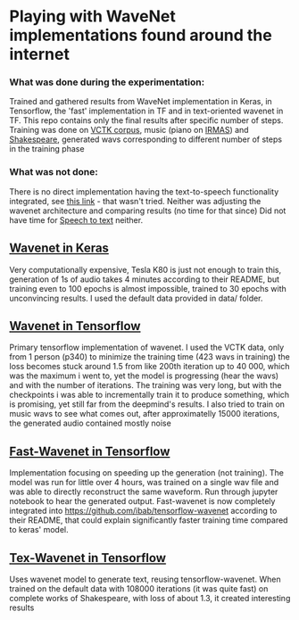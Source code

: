 # Playing with WaveNet implementations found around the internet

### What was done during the experimentation:
Trained and gathered results from WaveNet implementation in Keras, in Tensorflow, the 'fast' implementation in TF and in text-oriented wavenet in TF. This repo contains only the final results after specific number of steps.
Training was done on [VCTK corpus](http://homepages.inf.ed.ac.uk/jyamagis/page3/page58/page58.html), music (piano on [IRMAS](https://www.upf.edu/web/mtg/irmas)) and [Shakespeare](http://www.gutenberg.org/ebooks/100), generated wavs corresponding to different number of steps in the training phase

### What was not done:
There is no direct implementation having the text-to-speech functionality integrated, see [this link](https://github.com/ibab/tensorflow-wavenet/issues/252) - that wasn't tried. Neither was adjusting the wavenet architecture and comparing results (no time for that since)
Did not have time for [Speech to text](https://github.com/buriburisuri/speech-to-text-wavenet) neither.

## [Wavenet in Keras](https://github.com/basveeling/wavenet) 
Very computationally expensive, Tesla K80 is just not enough to train this, generation of 1s of audio takes 4 minutes according to their README, but training even to 100 epochs is almost impossible, trained to 30 epochs with unconvincing results. I used the default data provided in data/ folder.

## [Wavenet in Tensorflow](https://github.com/ibab/tensorflow-wavenet)
Primary tensorflow implementation of wavenet. I used the VCTK data, only from 1 person (p340) to minimize the training time (423 wavs in training) the loss becomes stuck around 1.5 from like 200th iteration up to 40 000, which was the maximum i went to, yet the model is progressing (hear the wavs) and with the number of iterations. The training was very long, but with the checkpoints i was able to incrementally train it to produce something, which is promising, yet still far from the deepmind's results.
I also tried to train on music wavs to see what comes out, after approximatelly 15000 iterations, the generated audio contained mostly noise

## [Fast-Wavenet in Tensorflow](https://github.com/tomlepaine/fast-wavenet)
Implementation focusing on speeding up the generation (not training). The model was run for little over 4 hours, was trained on a single wav file and was able to directly reconstruct the same waveform. Run through jupyter notebook to hear the generated output. Fast-wavenet is now completely integrated into https://github.com/ibab/tensorflow-wavenet according to their README, that could explain significantly faster training time compared to keras' model.

## [Tex-Wavenet in Tensorflow](https://github.com/Zeta36/tensorflow-tex-wavenet)
Uses wavenet model to generate text, reusing tensorflow-wavenet. When trained on the default data with 108000 iterations (it was quite fast) on complete works of Shakespeare, with loss of about 1.3, it created interesting results
